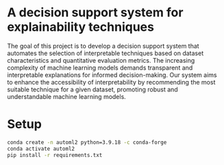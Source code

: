 # A decision support system for explainability techniques

The goal of this project is to develop a decision support system that automates the selection of interpretable techniques based on dataset characteristics and quantitative evaluation metrics. The increasing complexity of machine learning models demands transparent and interpretable explanations for informed decision-making. Our system aims to enhance the accessibility of interpretability by recommending the most suitable technique for a given dataset, promoting robust and understandable machine learning models.

# Setup

``````bash
conda create -n automl2 python=3.9.18 -c conda-forge
conda activate automl2
pip install -r requirements.txt
``````